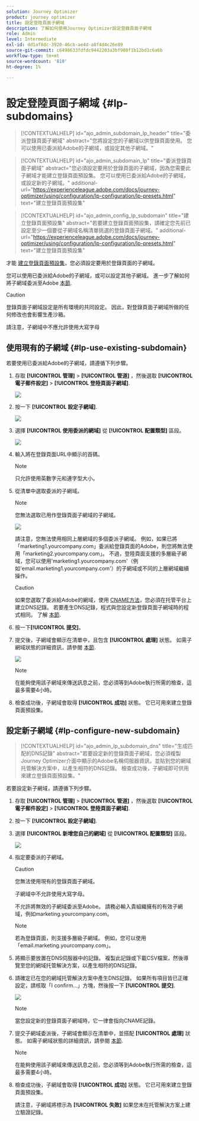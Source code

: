 ```yaml
---
solution: Journey Optimizer
product: journey optimizer
title: 設定登陸頁面子網域
description: 了解如何使用Journey Optimizer設定登錄頁面子網域
role: Admin
level: Intermediate
exl-id: dd1af8dc-3920-46cb-ae4d-a8f4d4c26e89
source-git-commit: c6498633fdfdc9442203a3bf980f1b12bd1c6a6b
workflow-type: tm+mt
source-wordcount: '810'
ht-degree: 1%

---
```


# 設定登陸頁面子網域 {#lp-subdomains}

>[!CONTEXTUALHELP]
>id="ajo_admin_subdomain_lp_header"
>title="委派登錄頁面子網域"
>abstract="您將設定您的子網域以供登錄頁面使用。 您可以使用已委派給Adobe的子網域，或設定其他子網域。"

>[!CONTEXTUALHELP]
>id="ajo_admin_subdomain_lp"
>title="委派登錄頁面子網域"
>abstract="您必須設定要用於登錄頁面的子網域，因為您需要此子網域才能建立登錄頁面預設集。 您可以使用已委派給Adobe的子網域，或設定新的子網域。"
>additional-url="https://experienceleague.adobe.com/docs/journey-optimizer/using/configuration/lp-configuration/lp-presets.html" text="建立登錄頁面預設集"

>[!CONTEXTUALHELP]
>id="ajo_admin_config_lp_subdomain"
>title="建立登錄頁面預設集"
>abstract="若要建立登錄頁面預設集，請確定您先前已設定至少一個要從子網域名稱清單挑選的登錄頁面子網域。"
>additional-url="https://experienceleague.adobe.com/docs/journey-optimizer/using/configuration/lp-configuration/lp-presets.html" text="建立登錄頁面預設集"

才能 [建立登錄頁面預設集](lp-presets.md)，您必須設定要用於登錄頁面的子網域。

您可以使用已委派給Adobe的子網域，或可以設定其他子網域。 進一步了解如何將子網域委派至Adobe [本節](../configuration/delegate-subdomain.md).

>[!CAUTION]
>
>登錄頁面子網域設定是所有環境的共同設定。 因此，對登錄頁面子網域所做的任何修改也會影響生產沙箱。

請注意，子網域中不應允許使用大寫字母

## 使用現有的子網域 {#lp-use-existing-subdomain}

若要使用已委派給Adobe的子網域，請遵循下列步驟。

1. 存取 **[!UICONTROL 管理]** > **[!UICONTROL 管道]** ，然後選取 **[!UICONTROL 電子郵件設定]** > **[!UICONTROL 登陸頁面子網域]**.

   ![](assets/lp_access-subdomains.png)

1. 按一下 **[!UICONTROL 設定子網域]**.

   ![](assets/lp_set-up-subdomain.png)

1. 選擇 **[!UICONTROL 使用委派的網域]** 從 **[!UICONTROL 配置類型]** 區段。

   ![](assets/lp_use-delegated-subdomain.png)

1. 輸入將在登錄頁面URL中顯示的首碼。

   >[!NOTE]
   >
   >只允許使用英數字元和連字型大小。

1. 從清單中選取委派的子網域。

   >[!NOTE]
   >
   >您無法選取已用作登錄頁面子網域的子網域。

   <!--Capital letters are not allowed in subdomains. TBC by PM-->

   ![](assets/lp_prefix-and-subdomain.png)

   請注意，您無法使用相同上層網域的多個委派子網域。 例如，如果已將「marketing1.yourcompany.com」委派給登錄頁面的Adobe，則您將無法使用「marketing2.yourcompany.com」。 不過，登陸頁面支援的多層級子網域，您可以使用&#39;marketing1.yourcompany.com&#39;（例如&#39;email.marketing1.yourcompany.com&#39;）的子網域或不同的上層網域繼續操作。

   >[!CAUTION]
   >
   >如果您選取了委派給Adobe的網域，使用 [CNAME方法](../configuration/delegate-subdomain.md#cname-subdomain-delegation)，您必須在托管平台上建立DNS記錄。 若要產生DNS記錄，程式與您設定新登錄頁面子網域時的程式相同。 了解 [本節](#lp-configure-new-subdomain).

1. 按一下&#x200B;**[!UICONTROL 提交]**。

1. 提交後，子網域會顯示在清單中，且包含 **[!UICONTROL 處理]** 狀態。 如需子網域狀態的詳細資訊，請參閱 [本節](../configuration/about-subdomain-delegation.md#access-delegated-subdomains).<!--Same statuses?-->

   ![](assets/lp_subdomain-processing.png)

   >[!NOTE]
   >
   >在能夠使用該子網域來傳送訊息之前，您必須等到Adobe執行所需的檢查，這最多需要4小時。<!--Learn more in [this section](delegate-subdomain.md#subdomain-validation).-->

1. 檢查成功後，子網域會取得 **[!UICONTROL 成功]** 狀態。 它已可用來建立登錄頁面預設集。

## 設定新子網域 {#lp-configure-new-subdomain}

>[!CONTEXTUALHELP]
>id="ajo_admin_lp_subdomain_dns"
>title="生成匹配的DNS記錄"
>abstract="若要設定新的登錄頁面子網域，您必須複製Journey Optimizer介面中顯示的Adobe名稱伺服器資訊，並貼到您的網域托管解決方案中，以產生相符的DNS記錄。 檢查成功後，子網域即可供用來建立登錄頁面預設集。"

若要設定新子網域，請遵循下列步驟。

1. 存取 **[!UICONTROL 管理]** > **[!UICONTROL 管道]** ，然後選取 **[!UICONTROL 電子郵件設定]** > **[!UICONTROL 登陸頁面子網域]**.

1. 按一下 **[!UICONTROL 設定子網域]**.

1. 選擇 **[!UICONTROL 新增您自己的網域]** 從 **[!UICONTROL 配置類型]** 區段。

   ![](assets/lp_add-your-own-subdomain.png)

1. 指定要委派的子網域。

   >[!CAUTION]
   >
   >您無法使用現有的登錄頁面子網域。
   >
   >子網域中不允許使用大寫字母。

   不允許將無效的子網域委派至Adobe。 請務必輸入貴組織擁有的有效子網域，例如marketing.yourcompany.com。

   >[!NOTE]
   >
   >若為登錄頁面，則支援多層級子網域。 例如，您可以使用「email.marketing.yourcompany.com」。

1. 將顯示要放置在DNS伺服器中的記錄。 複製此記錄或下載CSV檔案，然後導覽至您的網域托管解決方案，以產生相符的DNS記錄。

1. 請確定已在您的網域托管解決方案中產生DNS記錄。 如果所有項目皆已正確設定，請核取「I confirm...」方塊，然後按一下 **[!UICONTROL 提交]**.

   ![](assets/lp_add-your-own-subdomain-confirm.png)

   >[!NOTE]
   >
   >當您設定新的登錄頁面子網域時，它一律會指向CNAME記錄。

1. 提交子網域委派後，子網域會顯示在清單中，並搭配 **[!UICONTROL 處理]** 狀態。 如需子網域狀態的詳細資訊，請參閱 [本節](../configuration/about-subdomain-delegation.md#access-delegated-subdomains).<!--Same statuses?-->

   >[!NOTE]
   >
   >在能夠使用該子網域來傳送訊息之前，您必須等到Adobe執行所需的檢查，這最多需要4小時。<!--Learn more in [this section](#subdomain-validation).-->

1. 檢查成功後，子網域會取得 **[!UICONTROL 成功]** 狀態。 它已可用來建立登錄頁面預設集。

   請注意，子網域將標示為 **[!UICONTROL 失敗]** 如果您未在托管解決方案上建立驗證記錄。
